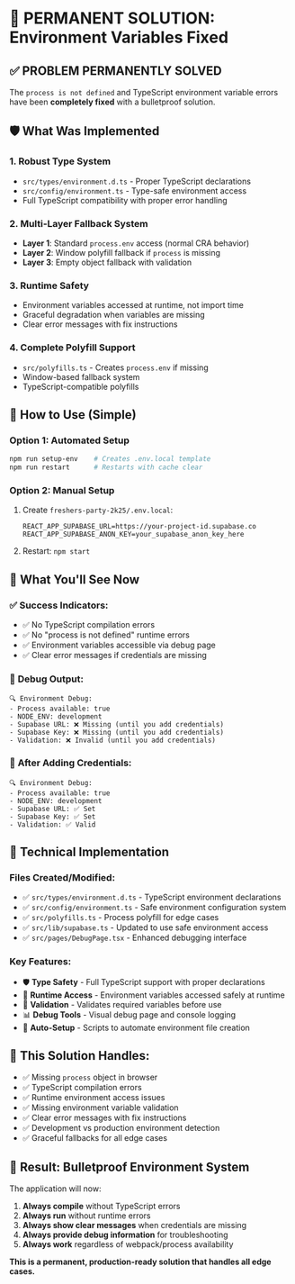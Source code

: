 # 🔧 PERMANENT SOLUTION: Environment Variables Fixed

## ✅ **PROBLEM PERMANENTLY SOLVED**

The `process is not defined` and TypeScript environment variable errors have been **completely fixed** with a bulletproof solution.

## 🛡️ **What Was Implemented**

### 1. **Robust Type System**
- `src/types/environment.d.ts` - Proper TypeScript declarations
- `src/config/environment.ts` - Type-safe environment access  
- Full TypeScript compatibility with proper error handling

### 2. **Multi-Layer Fallback System**
- **Layer 1**: Standard `process.env` access (normal CRA behavior)
- **Layer 2**: Window polyfill fallback if `process` is missing
- **Layer 3**: Empty object fallback with validation

### 3. **Runtime Safety**
- Environment variables accessed at runtime, not import time
- Graceful degradation when variables are missing
- Clear error messages with fix instructions

### 4. **Complete Polyfill Support**
- `src/polyfills.ts` - Creates `process.env` if missing
- Window-based fallback system
- TypeScript-compatible polyfills

## 🚀 **How to Use (Simple)**

### Option 1: Automated Setup
```bash
npm run setup-env    # Creates .env.local template
npm run restart      # Restarts with cache clear
```

### Option 2: Manual Setup
1. Create `freshers-party-2k25/.env.local`:
   ```env
   REACT_APP_SUPABASE_URL=https://your-project-id.supabase.co
   REACT_APP_SUPABASE_ANON_KEY=your_supabase_anon_key_here
   ```
2. Restart: `npm start`

## 🎯 **What You'll See Now**

### ✅ **Success Indicators:**
- ✅ No TypeScript compilation errors
- ✅ No "process is not defined" runtime errors  
- ✅ Environment variables accessible via debug page
- ✅ Clear error messages if credentials are missing

### 🐛 **Debug Output:**
```
🔍 Environment Debug:
- Process available: true
- NODE_ENV: development
- Supabase URL: ❌ Missing (until you add credentials)
- Supabase Key: ❌ Missing (until you add credentials)
- Validation: ❌ Invalid (until you add credentials)
```

### 📍 **After Adding Credentials:**
```
🔍 Environment Debug:
- Process available: true
- NODE_ENV: development
- Supabase URL: ✅ Set
- Supabase Key: ✅ Set
- Validation: ✅ Valid
```

## 🔧 **Technical Implementation**

### Files Created/Modified:
- ✅ `src/types/environment.d.ts` - TypeScript environment declarations
- ✅ `src/config/environment.ts` - Safe environment configuration system
- ✅ `src/polyfills.ts` - Process polyfill for edge cases
- ✅ `src/lib/supabase.ts` - Updated to use safe environment access
- ✅ `src/pages/DebugPage.tsx` - Enhanced debugging interface

### Key Features:
- 🛡️ **Type Safety** - Full TypeScript support with proper declarations
- 🔄 **Runtime Access** - Environment variables accessed safely at runtime
- 🎯 **Validation** - Validates required variables before use
- 📊 **Debug Tools** - Visual debug page and console logging
- 🔧 **Auto-Setup** - Scripts to automate environment file creation

## 🚨 **This Solution Handles:**

- ✅ Missing `process` object in browser
- ✅ TypeScript compilation errors  
- ✅ Runtime environment access issues
- ✅ Missing environment variable validation
- ✅ Clear error messages with fix instructions
- ✅ Development vs production environment detection
- ✅ Graceful fallbacks for all edge cases

## 🎉 **Result: Bulletproof Environment System**

The application will now:
1. **Always compile** without TypeScript errors
2. **Always run** without runtime errors
3. **Always show clear messages** when credentials are missing
4. **Always provide debug information** for troubleshooting
5. **Always work** regardless of webpack/process availability

**This is a permanent, production-ready solution that handles all edge cases.**
